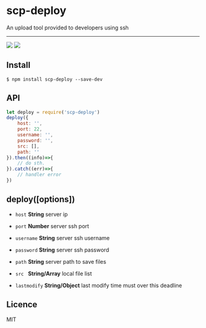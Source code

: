 # scp-deploy

An upload tool provided to developers using ssh

----



![](https://zobor.github.io/scp-deploy/imgs/npm.svg)   ![](https://zobor.github.io/scp-deploy/imgs/node.svg)


## Install
```shell
$ npm install scp-deploy --save-dev
```

## API
```js
let deploy = require('scp-deploy')
deploy({
    host: '',
    port: 22,
    username: '',
    password: '',
    src: [],
    path: ''
}).then((info)=>{
	// do sth.
}).catch((err)=>{
    // handler error
})
```

## deploy([options])

* `host`  **String** server ip

* `port`  **Number** server ssh port

* `username` **String** server ssh username

* `password`  **String** server ssh password

* `path`  **String** server path to save files

* `src `  **String/Array** local file list

* `lastmodify` **String/Object** last modify time must over this deadline



## Licence
MIT